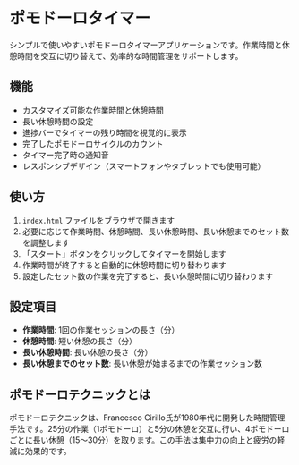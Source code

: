 # ポモドーロタイマー

シンプルで使いやすいポモドーロタイマーアプリケーションです。作業時間と休憩時間を交互に切り替えて、効率的な時間管理をサポートします。

## 機能

- カスタマイズ可能な作業時間と休憩時間
- 長い休憩時間の設定
- 進捗バーでタイマーの残り時間を視覚的に表示
- 完了したポモドーロサイクルのカウント
- タイマー完了時の通知音
- レスポンシブデザイン（スマートフォンやタブレットでも使用可能）

## 使い方

1. `index.html` ファイルをブラウザで開きます
2. 必要に応じて作業時間、休憩時間、長い休憩時間、長い休憩までのセット数を調整します
3. 「スタート」ボタンをクリックしてタイマーを開始します
4. 作業時間が終了すると自動的に休憩時間に切り替わります
5. 設定したセット数の作業を完了すると、長い休憩時間に切り替わります

## 設定項目

- **作業時間**: 1回の作業セッションの長さ（分）
- **休憩時間**: 短い休憩の長さ（分）
- **長い休憩時間**: 長い休憩の長さ（分）
- **長い休憩までのセット数**: 長い休憩が始まるまでの作業セッション数

## ポモドーロテクニックとは

ポモドーロテクニックは、Francesco Cirillo氏が1980年代に開発した時間管理手法です。25分の作業（1ポモドーロ）と5分の休憩を交互に行い、4ポモドーロごとに長い休憩（15〜30分）を取ります。この手法は集中力の向上と疲労の軽減に効果的です。
